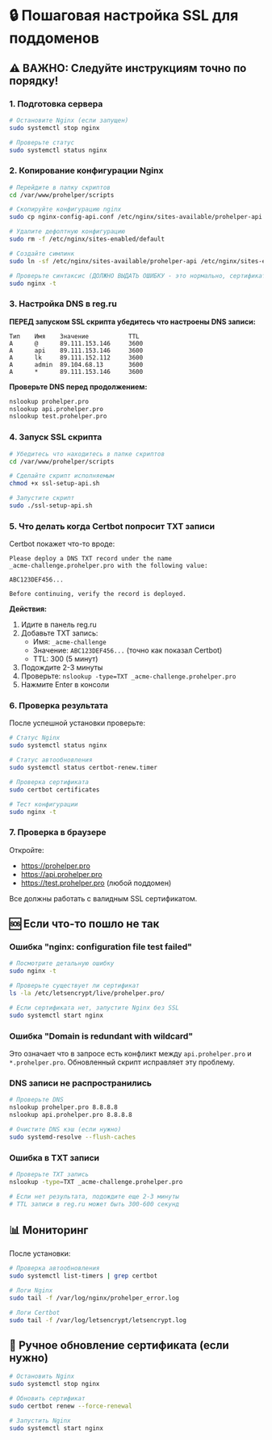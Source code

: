 # 🔒 Пошаговая настройка SSL для поддоменов

## ⚠️ ВАЖНО: Следуйте инструкциям точно по порядку!

### 1. Подготовка сервера

```bash
# Остановите Nginx (если запущен)
sudo systemctl stop nginx

# Проверьте статус
sudo systemctl status nginx
```

### 2. Копирование конфигурации Nginx

```bash
# Перейдите в папку скриптов
cd /var/www/prohelper/scripts

# Скопируйте конфигурацию nginx
sudo cp nginx-config-api.conf /etc/nginx/sites-available/prohelper-api

# Удалите дефолтную конфигурацию
sudo rm -f /etc/nginx/sites-enabled/default

# Создайте симлинк
sudo ln -sf /etc/nginx/sites-available/prohelper-api /etc/nginx/sites-enabled/

# Проверьте синтаксис (ДОЛЖНО ВЫДАТЬ ОШИБКУ - это нормально, сертификата пока нет)
sudo nginx -t
```

### 3. Настройка DNS в reg.ru

**ПЕРЕД запуском SSL скрипта убедитесь что настроены DNS записи:**

```
Тип    Имя    Значение           TTL
A      @      89.111.153.146     3600
A      api    89.111.153.146     3600  
A      lk     89.111.152.112     3600
A      admin  89.104.68.13       3600
A      *      89.111.153.146     3600
```

**Проверьте DNS перед продолжением:**
```bash
nslookup prohelper.pro
nslookup api.prohelper.pro  
nslookup test.prohelper.pro
```

### 4. Запуск SSL скрипта

```bash
# Убедитесь что находитесь в папке скриптов
cd /var/www/prohelper/scripts

# Сделайте скрипт исполняемым
chmod +x ssl-setup-api.sh

# Запустите скрипт
sudo ./ssl-setup-api.sh
```

### 5. Что делать когда Certbot попросит TXT записи

Certbot покажет что-то вроде:

```
Please deploy a DNS TXT record under the name
_acme-challenge.prohelper.pro with the following value:

ABC123DEF456...

Before continuing, verify the record is deployed.
```

**Действия:**
1. Идите в панель reg.ru
2. Добавьте TXT запись:
   - Имя: `_acme-challenge`
   - Значение: `ABC123DEF456...` (точно как показал Certbot)
   - TTL: 300 (5 минут)
3. Подождите 2-3 минуты
4. Проверьте: `nslookup -type=TXT _acme-challenge.prohelper.pro`
5. Нажмите Enter в консоли

### 6. Проверка результата

После успешной установки проверьте:

```bash
# Статус Nginx
sudo systemctl status nginx

# Статус автообновления
sudo systemctl status certbot-renew.timer

# Проверка сертификата
sudo certbot certificates

# Тест конфигурации
sudo nginx -t
```

### 7. Проверка в браузере

Откройте:
- https://prohelper.pro
- https://api.prohelper.pro
- https://test.prohelper.pro (любой поддомен)

Все должны работать с валидным SSL сертификатом.

## 🆘 Если что-то пошло не так

### Ошибка "nginx: configuration file test failed"
```bash
# Посмотрите детальную ошибку
sudo nginx -t

# Проверьте существует ли сертификат
ls -la /etc/letsencrypt/live/prohelper.pro/

# Если сертификата нет, запустите Nginx без SSL
sudo systemctl start nginx
```

### Ошибка "Domain is redundant with wildcard"
Это означает что в запросе есть конфликт между `api.prohelper.pro` и `*.prohelper.pro`. 
Обновленный скрипт исправляет эту проблему.

### DNS записи не распространились
```bash
# Проверьте DNS
nslookup prohelper.pro 8.8.8.8
nslookup api.prohelper.pro 8.8.8.8

# Очистите DNS кэш (если нужно)
sudo systemd-resolve --flush-caches
```

### Ошибка в TXT записи
```bash
# Проверьте TXT запись
nslookup -type=TXT _acme-challenge.prohelper.pro

# Если нет результата, подождите еще 2-3 минуты
# TTL записи в reg.ru может быть 300-600 секунд
```

## 📊 Мониторинг

После установки:
```bash
# Проверка автообновления
sudo systemctl list-timers | grep certbot

# Логи Nginx
sudo tail -f /var/log/nginx/prohelper_error.log

# Логи Certbot
sudo tail -f /var/log/letsencrypt/letsencrypt.log
```

## 🔄 Ручное обновление сертификата (если нужно)

```bash
# Остановить Nginx
sudo systemctl stop nginx

# Обновить сертификат
sudo certbot renew --force-renewal

# Запустить Nginx
sudo systemctl start nginx
``` 